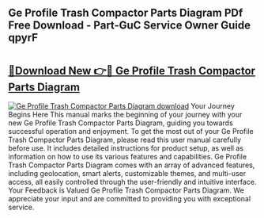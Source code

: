 ## Ge Profile Trash Compactor Parts Diagram PDf Free Download - Part-GuC Service Owner Guide qpyrF

# <h2><a href="http://dft1y1i.blite.top/?on=Ge+Profile+Trash+Compactor+Parts+Diagram">🔗Download New 👉🔴 Ge Profile Trash Compactor Parts Diagram</a></h2>

[![Ge Profile Trash Compactor Parts Diagram download](https://i.imgur.com/lujVjoI.png)](http://dft1y1i.blite.top/?on=Ge+Profile+Trash+Compactor+Parts+Diagram)
Your Journey Begins Here This manual marks the beginning of your journey with your new Ge Profile Trash Compactor Parts Diagram, guiding you towards successful operation and enjoyment. To get the most out of your Ge Profile Trash Compactor Parts Diagram, please read this user manual carefully before use. It includes detailed instructions for product setup, as well as information on how to use its various features and capabilities. Ge Profile Trash Compactor Parts Diagram comes with an array of advanced features, including geolocation, smart alerts, customizable themes, and multi-user access, all easily controlled through the user-friendly and intuitive interface. Your Feedback is Valued Ge Profile Trash Compactor Parts Diagram. We appreciate your input and are committed to providing you with exceptional service.
